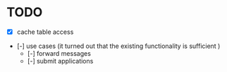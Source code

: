 # TODO
- [x] cache table access
- [-] use cases (it turned out that the existing functionality is sufficient )
    - [-] forward messages
    - [-] submit applications
